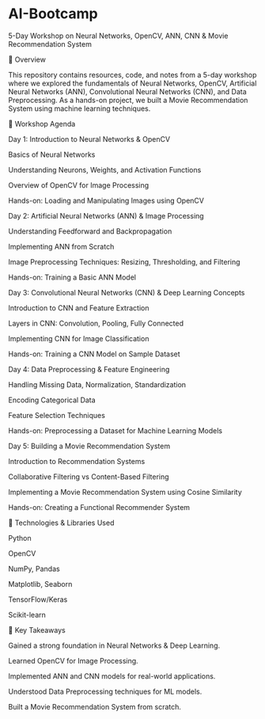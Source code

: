# AI-Bootcamp
5-Day Workshop on Neural Networks, OpenCV, ANN, CNN & Movie Recommendation System

📌 Overview

This repository contains resources, code, and notes from a 5-day workshop where we explored the fundamentals of Neural Networks, OpenCV, Artificial Neural Networks (ANN), Convolutional Neural Networks (CNN), and Data Preprocessing. As a hands-on project, we built a Movie Recommendation System using machine learning techniques.

📅 Workshop Agenda

Day 1: Introduction to Neural Networks & OpenCV

Basics of Neural Networks

Understanding Neurons, Weights, and Activation Functions

Overview of OpenCV for Image Processing

Hands-on: Loading and Manipulating Images using OpenCV

Day 2: Artificial Neural Networks (ANN) & Image Processing

Understanding Feedforward and Backpropagation

Implementing ANN from Scratch

Image Preprocessing Techniques: Resizing, Thresholding, and Filtering

Hands-on: Training a Basic ANN Model

Day 3: Convolutional Neural Networks (CNN) & Deep Learning Concepts

Introduction to CNN and Feature Extraction

Layers in CNN: Convolution, Pooling, Fully Connected

Implementing CNN for Image Classification

Hands-on: Training a CNN Model on Sample Dataset

Day 4: Data Preprocessing & Feature Engineering

Handling Missing Data, Normalization, Standardization

Encoding Categorical Data

Feature Selection Techniques

Hands-on: Preprocessing a Dataset for Machine Learning Models

Day 5: Building a Movie Recommendation System

Introduction to Recommendation Systems

Collaborative Filtering vs Content-Based Filtering

Implementing a Movie Recommendation System using Cosine Similarity

Hands-on: Creating a Functional Recommender System


🚀 Technologies & Libraries Used

Python

OpenCV

NumPy, Pandas

Matplotlib, Seaborn

TensorFlow/Keras

Scikit-learn

📌 Key Takeaways

Gained a strong foundation in Neural Networks & Deep Learning.

Learned OpenCV for Image Processing.

Implemented ANN and CNN models for real-world applications.

Understood Data Preprocessing techniques for ML models.

Built a Movie Recommendation System from scratch.



